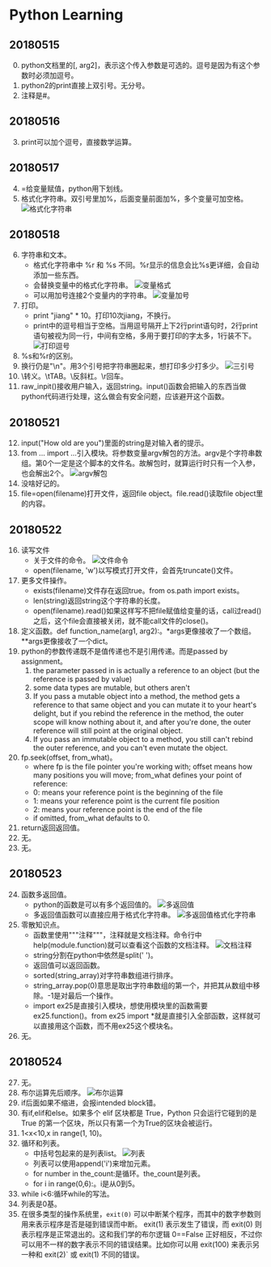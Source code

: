 # Python Learning

## 20180515
0. python文档里的[, arg2]，表示这个传入参数是可选的。逗号是因为有这个参数时必须加逗号。
1. python2的print直接上双引号。无分号。
2. 注释是#。

## 20180516
3. print可以加个逗号，直接数学运算。

## 20180517
4. =给变量赋值，python用下划线。
5. 格式化字符串。双引号里加%，后面变量前面加%，多个变量可加空格。
![格式化字符串](https://ws1.sinaimg.cn/large/e2989da6ly1fre3n9xu00j20g60163yd.jpg)

## 20180518
6. 字符串和文本。
    - 格式化字符串中 %r 和 %s 不同。%r显示的信息会比%s更详细，会自动添加一些东西。
    - 会替换变量中的格式化字符串。
    ![变量格式](https://ws1.sinaimg.cn/large/e2989da6ly1frfasvnd8sj20h1033mx3.jpg)
    - 可以用加号连接2个变量内的字符串。
    ![变量加号](https://ws1.sinaimg.cn/large/e2989da6ly1frfaugmzooj20bc02mq2s.jpg)
7. 打印。
    - print "jiang" * 10。打印10次jiang，不换行。
    - print中的逗号相当于空格。当用逗号隔开上下2行print语句时，2行print语句被视为同一行，中间有空格，多用于要打印的字太多，1行装不下。
    ![打印逗号](https://ws1.sinaimg.cn/large/e2989da6ly1frfhrlejm7j20mq029weh.jpg)
8. %s和%r的区别。
9. 换行仍是"\n"。用3个引号把字符串圈起来，想打印多少打多少。
![三引号](https://ws1.sinaimg.cn/large/e2989da6ly1frfi2t7f18j20e703saa2.jpg)
10. \转义。\tTAB。\\反斜杠。\r回车。
11. raw_inpit()接收用户输入，返回string。input()函数会把输入的东西当做python代码进行处理，这么做会有安全问题，应该避开这个函数。

## 20180521
12. input("How old are you")里面的string是对输入者的提示。
13. from ... import ...引入模块。将参数变量argv解包的方法。argv是个字符串数组。第0个一定是这个脚本的文件名。故解包时，就算运行时只有一个入参，也会解出2个。
![argv解包](https://ws1.sinaimg.cn/large/e2989da6ly1fritalyavcj20ek02et8k.jpg)
14. 没啥好记的。
15. file=open(filename)打开文件，返回file object。file.read()读取file object里的内容。

## 20180522
16. 读写文件
    - 关于文件的命令。
    ![文件命令](https://ws1.sinaimg.cn/large/e2989da6ly1frk5ede3yhj20hw04tdgp.jpg)
    - open(filename, 'w')以写模式打开文件，会首先truncate()文件。
17. 更多文件操作。
    - exists(filename)文件存在返回true。from os.path import exists。
    - len(string)返回string这个字符串的长度。
    - open(filename).read()如果这样写不把file赋值给变量的话，call过read()之后，这个file会直接被关闭，就不能call文件的close()。
18. 定义函数。def function_name(arg1, arg2):。*args更像接收了一个数组。**args更像接收了一个dict。
19. python的参数传递既不是值传递也不是引用传递。而是passed by assignment。
    1. the parameter passed in is actually a reference to an object (but the reference is passed by value)
    2. some data types are mutable, but others aren't
    3. If you pass a mutable object into a method, the method gets a reference to that same object and you can mutate it to your heart's delight, but if you rebind the reference in the method, the outer scope will know nothing about it, and after you're done, the outer reference will still point at the original object.
    4. If you pass an immutable object to a method, you still can't rebind the outer reference, and you can't even mutate the object.
20. fp.seek(offset, from_what)。
    - where fp is the file pointer you're working with; offset means how many positions you will move; from_what defines your point of reference:
    - 0: means your reference point is the beginning of the file
    - 1: means your reference point is the current file position
    - 2: means your reference point is the end of the file
    - if omitted, from_what defaults to 0.
21. return返回返回值。
22. 无。
23. 无。

## 20180523
24. 函数多返回值。
    - python的函数是可以有多个返回值的。
    ![多返回值](https://ws1.sinaimg.cn/large/e2989da6ly1frl1nzg797j20b3049glj.jpg)
    - 多返回值函数可以直接应用于格式化字符串。
    ![多返回值格式化字符串](https://ws1.sinaimg.cn/large/e2989da6ly1frl2hn6yfrj20i900oa9v.jpg)
25. 零散知识点。
    - 函数里使用"""注释"""，注释就是文档注释。命令行中help(module.function)就可以查看这个函数的文档注释。
    ![文档注释](https://ws1.sinaimg.cn/large/e2989da6ly1frl24bsszwj20bc023glg.jpg)
    - string分割在python中依然是split(' ')。
    - 返回值可以返回函数。
    - sorted(string_array)对字符串数组进行排序。
    - string_array.pop(0)意思是取出字符串数组的第一个，并把其从数组中移除。-1是对最后一个操作。
    - import ex25是直接引入模块，想使用模块里的函数需要ex25.function()。from ex25 import *就是直接引入全部函数，这样就可以直接用这个函数，而不用ex25这个模块名。
26. 无。

## 20180524
27. 无。
28. 布尔运算先后顺序。
![布尔运算](https://ws1.sinaimg.cn/large/e2989da6ly1frm6p7mvdyj20rr0ixwfe.jpg)
29. if后面如果不缩进，会报intended block错。
30. 有if,elif和else。如果多个 elif 区块都是 True，Python 只会运行它碰到的是 True 的第一个区块，所以只有第一个为True的区块会被运行。
31. 1<x<10,x in range(1, 10)。
32. 循环和列表。
    - 中括号包起来的是列表list。
    ![列表](https://ws1.sinaimg.cn/large/e2989da6ly1frmoanmr42j207b01mdfn.jpg)
    - 列表可以使用append('i')来增加元素。
    - for number in the_count:是循环。the_count是列表。
    - for i in range(0,6):。i是从0到5。
33. while i<6:循环while的写法。
34. 列表是0基。
35. 在很多类型的操作系统里，``exit(0)`` 可以中断某个程序，而其中的数字参数则用来表示程序是否是碰到错误而中断。 exit(1) 表示发生了错误，而 exit(0) 则表示程序是正常退出的。这和我们学的布尔逻辑 0==False 正好相反，不过你可以用不一样的数字表示不同的错误结果。比如你可以用 exit(100) 来表示另一种和 exit(2)` 或 exit(1) 不同的错误。









